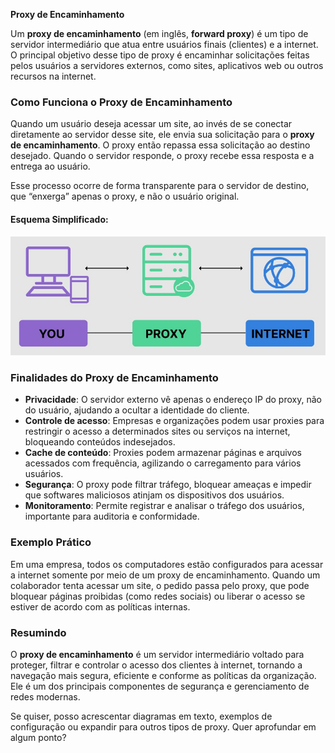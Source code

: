 **Proxy de Encaminhamento**

Um **proxy de encaminhamento** (em inglês, **forward proxy**) é um tipo de servidor intermediário que atua entre usuários finais (clientes) e a internet. O principal objetivo desse tipo de proxy é encaminhar solicitações feitas pelos usuários a servidores externos, como sites, aplicativos web ou outros recursos na internet.

### Como Funciona o Proxy de Encaminhamento

Quando um usuário deseja acessar um site, ao invés de se conectar diretamente ao servidor desse site, ele envia sua solicitação para o **proxy de encaminhamento**. O proxy então repassa essa solicitação ao destino desejado. Quando o servidor responde, o proxy recebe essa resposta e a entrega ao usuário.

Esse processo ocorre de forma transparente para o servidor de destino, que “enxerga” apenas o proxy, e não o usuário original.

#### Esquema Simplificado:

![alt text](images/image4.png)

### Finalidades do Proxy de Encaminhamento

* **Privacidade**: O servidor externo vê apenas o endereço IP do proxy, não do usuário, ajudando a ocultar a identidade do cliente.
* **Controle de acesso**: Empresas e organizações podem usar proxies para restringir o acesso a determinados sites ou serviços na internet, bloqueando conteúdos indesejados.
* **Cache de conteúdo**: Proxies podem armazenar páginas e arquivos acessados com frequência, agilizando o carregamento para vários usuários.
* **Segurança**: O proxy pode filtrar tráfego, bloquear ameaças e impedir que softwares maliciosos atinjam os dispositivos dos usuários.
* **Monitoramento**: Permite registrar e analisar o tráfego dos usuários, importante para auditoria e conformidade.

### Exemplo Prático

Em uma empresa, todos os computadores estão configurados para acessar a internet somente por meio de um proxy de encaminhamento. Quando um colaborador tenta acessar um site, o pedido passa pelo proxy, que pode bloquear páginas proibidas (como redes sociais) ou liberar o acesso se estiver de acordo com as políticas internas.


### Resumindo

O **proxy de encaminhamento** é um servidor intermediário voltado para proteger, filtrar e controlar o acesso dos clientes à internet, tornando a navegação mais segura, eficiente e conforme as políticas da organização. Ele é um dos principais componentes de segurança e gerenciamento de redes modernas.

Se quiser, posso acrescentar diagramas em texto, exemplos de configuração ou expandir para outros tipos de proxy. Quer aprofundar em algum ponto?
